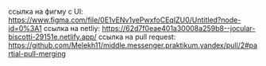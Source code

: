 ссылка на фигму с UI: https://www.figma.com/file/0E1vENv1yePwxfoCEqIZU0/Untitled?node-id=0%3A1
ссылка на netliy: https://62d7f0eae401a30008a259b8--jocular-biscotti-29151e.netlify.app/
ссылка на pull request: https://github.com/Melekh11/middle.messenger.praktikum.yandex/pull/2#partial-pull-merging


